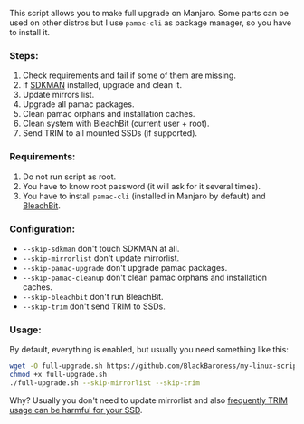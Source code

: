 This script allows you to make full upgrade on Manjaro. 
Some parts can be used on other distros but I use `pamac-cli` as package manager,
so you have to install it.

### Steps:
1. Check requirements and fail if some of them are missing.
2. If [SDKMAN](https://sdkman.io/) installed, upgrade and clean it.
3. Update mirrors list.
4. Upgrade all pamac packages.
5. Clean pamac orphans and installation caches.
6. Clean system with BleachBit (current user + root).
7. Send TRIM to all mounted SSDs (if supported).

### Requirements:
1. Do not run script as root.
2. You have to know root password (it will ask for it several times).
3. You have to install `pamac-cli` (installed in Manjaro by default) and [BleachBit](https://www.bleachbit.org/).

### Configuration:
- `--skip-sdkman` don't touch SDKMAN at all.
- `--skip-mirrorlist` don't update mirrorlist.
- `--skip-pamac-upgrade` don't upgrade pamac packages.
- `--skip-pamac-cleanup` don't clean pamac orphans and installation caches.
- `--skip-bleachbit` don't run BleachBit.
- `--skip-trim` don't send TRIM to SSDs.

### Usage:
By default, everything is enabled, but usually you need something like this:
```bash
wget -O full-upgrade.sh https://github.com/BlackBaroness/my-linux-scripts/raw/master/manjaro-full-upgrade/script.sh
chmod +x full-upgrade.sh
./full-upgrade.sh --skip-mirrorlist --skip-trim
```

Why? Usually you don't need to update mirrorlist and also [frequently TRIM usage can be harmful for your SSD](https://man7.org/linux/man-pages/man8/fstrim.8.html).